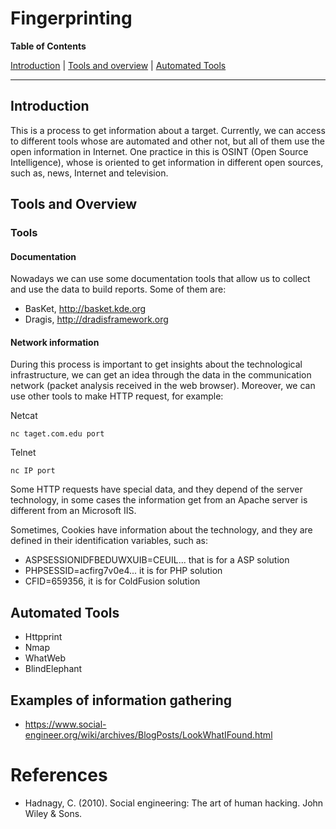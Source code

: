 # Fingerprinting


**Table of Contents**

[Introduction](#introduction)
| [Tools and overview](#Tools-and-Overview)
| [Automated Tools](#Automated-Tools)

---

## Introduction ##

This is a process to get information about a target. Currently, we can access to different tools whose are automated and other not, but all of them use the open information in Internet. One practice in this is OSINT (Open Source Intelligence), whose is oriented to get information in different open sources, such as, news, Internet and television.

## Tools and Overview ##



### Tools

#### Documentation

Nowadays we can use some documentation tools that allow us to collect and use the data to build reports. Some of them are:

+ BasKet, http://basket.kde.org
+ Dragis, http://dradisframework.org

#### Network information
During this process is important to get insights about the technological infrastructure, we can get an idea through the data in the communication network (packet analysis received in the web browser). Moreover, we can use other tools to make HTTP request, for example:

Netcat
```
nc taget.com.edu port
```
Telnet
```
nc IP port
```
Some HTTP requests have special data, and they depend of the server technology, in some cases the information get from an Apache server is different from an Microsoft IIS.

Sometimes, Cookies have information about the technology, and they are defined in their identification variables, such as:
* ASPSESSIONIDFBEDUWXUIB=CEUIL... that is for a ASP solution
* PHPSESSID=acfirg7v0e4... it is for PHP solution
* CFID=659356, it is for ColdFusion solution

## Automated Tools ##
* Httpprint
* Nmap
* WhatWeb
* BlindElephant


## Examples of information gathering

+ https://www.social-engineer.org/wiki/archives/BlogPosts/LookWhatIFound.html

# References

+ Hadnagy, C. (2010). Social engineering: The art of human hacking. John Wiley & Sons.
